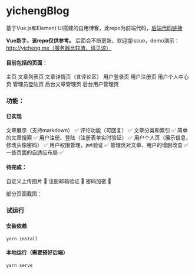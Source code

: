 # yichengBlog

基于Vue.js和Element UI搭建的自用博客，此repo为前端代码，[后端代码链接](https://github.com/enginewang/BlogBackend)

**Vue新手，该repo仅供参考。** 后面会不断更新，欢迎提issue，demo演示：http://yicheng.me（服务器比较渣，请见谅）

#### 目前包括的页面：
主页
文章列表页
文章详情页（含评论区）
用户登录页
用户注册页
用户个人中心页
管理员登陆页
后台文章管理页
后台用户管理页


### 功能：

#### 已实现

文章展示（支持markdown） :white_check_mark:
评论功能（可回复） :white_check_mark:
文章分类和索引 :white_check_mark:
简单的文章搜索 :white_check_mark:
用户注册、登陆（注册表单实时验证） :white_check_mark:
用户个人页（展示信息，修改头像密码） :white_check_mark:
用户权限管理，jwt验证 :white_check_mark:
管理页对文章、用户的增删改查 :white_check_mark:
一些页面的自适应布局 :white_check_mark:


#### 待完成：
自定义上传图片 :new_moon_with_face:
注册邮箱验证 :new_moon_with_face:
密码加密 :new_moon_with_face:



部分页面截图：




### 试运行

#### 安装依赖
```
yarn install
```

#### 本地运行（需要搭好后端）
```
yarn serve
```
